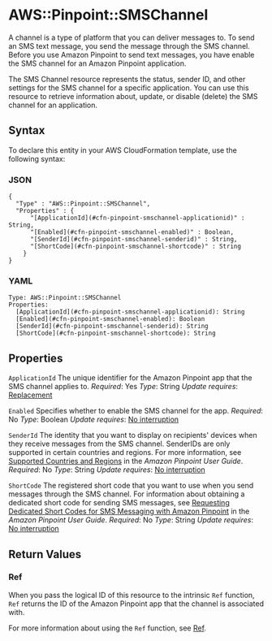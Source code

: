 # AWS::Pinpoint::SMSChannel<a name="aws-resource-pinpoint-smschannel"></a>

A channel is a type of platform that you can deliver messages to\. To send an SMS text message, you send the message through the SMS channel\. Before you use Amazon Pinpoint to send text messages, you have enable the SMS channel for an Amazon Pinpoint application\.

The SMS Channel resource represents the status, sender ID, and other settings for the SMS channel for a specific application\. You can use this resource to retrieve information about, update, or disable \(delete\) the SMS channel for an application\.

## Syntax<a name="aws-resource-pinpoint-smschannel-syntax"></a>

To declare this entity in your AWS CloudFormation template, use the following syntax:

### JSON<a name="aws-resource-pinpoint-smschannel-syntax.json"></a>

```
{
  "Type" : "AWS::Pinpoint::SMSChannel",
  "Properties" : {
      "[ApplicationId](#cfn-pinpoint-smschannel-applicationid)" : String,
      "[Enabled](#cfn-pinpoint-smschannel-enabled)" : Boolean,
      "[SenderId](#cfn-pinpoint-smschannel-senderid)" : String,
      "[ShortCode](#cfn-pinpoint-smschannel-shortcode)" : String
    }
}
```

### YAML<a name="aws-resource-pinpoint-smschannel-syntax.yaml"></a>

```
Type: AWS::Pinpoint::SMSChannel
Properties:
  [ApplicationId](#cfn-pinpoint-smschannel-applicationid): String
  [Enabled](#cfn-pinpoint-smschannel-enabled): Boolean
  [SenderId](#cfn-pinpoint-smschannel-senderid): String
  [ShortCode](#cfn-pinpoint-smschannel-shortcode): String
```

## Properties<a name="aws-resource-pinpoint-smschannel-properties"></a>

`ApplicationId`  <a name="cfn-pinpoint-smschannel-applicationid"></a>
The unique identifier for the Amazon Pinpoint app that the SMS channel applies to\.
*Required*: Yes
*Type*: String
*Update requires*: [Replacement](https://docs.aws.amazon.com/AWSCloudFormation/latest/UserGuide/using-cfn-updating-stacks-update-behaviors.html#update-replacement)

`Enabled`  <a name="cfn-pinpoint-smschannel-enabled"></a>
Specifies whether to enable the SMS channel for the app\.
*Required*: No
*Type*: Boolean
*Update requires*: [No interruption](https://docs.aws.amazon.com/AWSCloudFormation/latest/UserGuide/using-cfn-updating-stacks-update-behaviors.html#update-no-interrupt)

`SenderId`  <a name="cfn-pinpoint-smschannel-senderid"></a>
The identity that you want to display on recipients' devices when they receive messages from the SMS channel\.
SenderIDs are only supported in certain countries and regions\. For more information, see [Supported Countries and Regions](https://docs.aws.amazon.com/pinpoint/latest/userguide/channels-sms-countries.html) in the *Amazon Pinpoint User Guide*\.
*Required*: No
*Type*: String
*Update requires*: [No interruption](https://docs.aws.amazon.com/AWSCloudFormation/latest/UserGuide/using-cfn-updating-stacks-update-behaviors.html#update-no-interrupt)

`ShortCode`  <a name="cfn-pinpoint-smschannel-shortcode"></a>
The registered short code that you want to use when you send messages through the SMS channel\.
For information about obtaining a dedicated short code for sending SMS messages, see [Requesting Dedicated Short Codes for SMS Messaging with Amazon Pinpoint](https://docs.aws.amazon.com/pinpoint/latest/userguide/channels-sms-awssupport-short-code.html) in the *Amazon Pinpoint User Guide*\.
*Required*: No
*Type*: String
*Update requires*: [No interruption](https://docs.aws.amazon.com/AWSCloudFormation/latest/UserGuide/using-cfn-updating-stacks-update-behaviors.html#update-no-interrupt)

## Return Values<a name="aws-resource-pinpoint-smschannel-return-values"></a>

### Ref<a name="aws-resource-pinpoint-smschannel-return-values-ref"></a>

When you pass the logical ID of this resource to the intrinsic `Ref` function, `Ref` returns the ID of the Amazon Pinpoint app that the channel is associated with\.

For more information about using the `Ref` function, see [Ref](https://docs.aws.amazon.com/AWSCloudFormation/latest/UserGuide/intrinsic-function-reference-ref.html)\.

